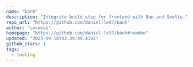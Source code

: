 ```yaml
---
name: "banh"
description: "Integrate build step for frontend with Bun and Svelte."
repo_url: "https://github.com/daniel-le97/banh"
author: "cocobob"
homepage: "https://github.com/daniel-le97/banh#readme"
updated: "2023-09-18T03:39:49.418Z"
github_stars: 1
tags: 
  - tooling
---
```

